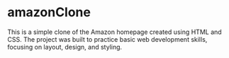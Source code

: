 # amazonClone
This is a simple clone of the Amazon homepage created using HTML and CSS. The project was built to practice basic web development skills, focusing on layout, design, and styling.
